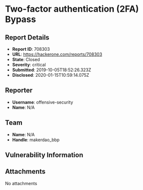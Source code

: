 # Two-factor authentication (2FA) Bypass

## Report Details
- **Report ID**: 708303
- **URL**: https://hackerone.com/reports/708303
- **State**: Closed
- **Severity**: critical
- **Submitted**: 2019-10-05T18:52:26.323Z
- **Disclosed**: 2020-01-15T10:59:14.075Z

## Reporter
- **Username**: offensive-security
- **Name**: N/A

## Team
- **Name**: N/A
- **Handle**: makerdao_bbp

## Vulnerability Information


## Attachments
No attachments
